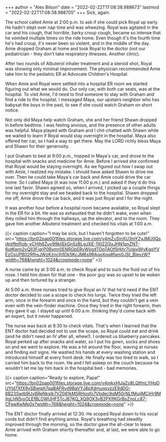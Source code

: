 +++
author = "Alex Bilson"
date = "2022-02-22T17:08:38.988673"
lastmod = "2022-02-22T17:08:38.988705"
+++
Sick, again.

The school called Amie at 2:00 p.m. to ask if she could pick Royal up early. He hadn't slept over nap time and was wheezing. Royal was agitated in the car and his cough, that horrible, barky croup cough, became so intense that he vomited multiple times on the ride home. Even though it's the fourth time he's had croup, it's never been so violent, and in the middle of the day. Amie dropped Graham at home and took Royal to the doctor (not our pediatrician - they don't take respiratory illnesses. Another clinic).

After two rounds of Albuterol inhaler treatment and a steroid shot, Royal was showing only minimal improvement. The physician recommended Amie take him to the pediatric ER at Advocate Children's Hospital.

When Amie and Royal were settled into a hospital ER room we started figuring out what we would do. Our only car, with both car seats, was at the hospital. To visit Amie, I'd need to find someone to stay with Graham and find a ride to the hospital. I messaged Maya, our upstairs neighbor who has babysat the boys in the past, to see if she could watch Graham on short notice.

Not only did Maya help watch Graham, she and her friend Shawn dropped in before bedtime. I was feeling anxious, and the presence of other adults was helpful. Maya played with Graham and I chit-chatted with Shawn while we waited to learn if Royal would stay overnight in the hospital. Maya also offered her car, so I had a way to get there. May the LORD richly bless Maya and Shawn for their generosity.

I put Graham to bed at 9:00 p.m., hopped in Maya's car, and drove to the hospital with snacks and medicine for Amie. Before I arrived she confirmed that Royal would be staying overnight. As we figured out how I swap out with Amie, I realized my mistake. I should have asked Shawn to drive me over. Then he could take Maya's car back and Amie could drive the car home. So I called Maya (it was now 11:00 p.m.) and asked if they'd do this one last favor. Shawn agreed so, when I arrived, I picked up a couple things for my overnight stay and we headed back to the hospital. Shawn dropped me off, Amie drove the car back, and it was just Royal and I for the night.

It was another hour before a hospital room became available, so Royal slept in the ER for a bit. He was so exhausted that he didn't wake, even when they rolled him through the hallways, up the elevator, and to the room. They gave him another Albuterol treatment and checked his vitals at 1:00 a.m.

{{< caption caption="I may be sick, but I haven't forgotten to be cute!" src="https://bn02pap001files.storage.live.com/y4mZuSinXU3mYZyJMU0QsiAnlftnlfiob-vCHjh6Zuy99kIiEkGn5zBLgJXE-1Xt22l3xJHN1pnZNT-6utKwm2vQII3FiqrP0Bvmr0ENRGbERvWjjgdTDqTAOf5Hjhr7UgjvjWyKgqYVEzCsUPB02RfhsJWzKzncIh1Ok5KcJM6s9RAqoXqq8fam0JSt_BlevzW?width=768&height=1024&cropmode=none" >}}

A nurse came by at 3:00 a.m. to check Royal and to suck the fluid out of his nose. I held him down for that one - the poor guy was so upset to be woken up and then tortured by a stranger.

At 5:00 a.m. three nurses tried to give Royal an IV that he'd need if the ENT doctor decided to use a scope to check his lungs. Twice they tried the left arm; once in the forearm and once in the hand, but they couldn't get a vein even with the vein-finder machine. Once they tried in the right forearm, then they gave it up. I stayed up until 6:00 a.m. thinking they'd come back with an expert, but it never happened.

The nurse was back at 8:30 to check vitals. That's when I learned that the ENT doctor had decided not to use the scope, so Royal could eat and drink (and he didn't need an IV after all, whew!). I ordered us blueberry pancakes. Royal perked up after snacks and water, so I put his gown, socks and shoes on and we went to explore. He was a hit around the floor, waving at nurses and finding exit signs. He washed his hands at every washing station and introduced himself at every front desk. He finally was too tired to walk, so I carried him back to the room. He and I fell asleep on the couch because he wouldn't let me lay him back in the hospital bed - bad memories.

{{< caption caption="Ready to explore, Papa!" src="https://bn02pap001files.storage.live.com/y4mkxHlJaZo8LQtfmLYHqDUYId7XfX9ySBwiph7qaBAFRvd9BaVYJ8pXdmuqsvzzE9dDG-8B23SwIb9Uv8ReNksIk7VZ081kMSRHosfo7Vbdec9qM50rNLfMuijMCiHr9MitgLhN5roOLEfBLOWUHF5TcJ87KQ_XQ9OX3vB2PXlfKGrBpZnoLc87-CFewKwMp0x?width=768&height=1024&cropmode=none" >}}

The ENT doctor finally arrived at 12:30. He scoped Royal down to his vocal cords but didn't find anything amiss. Royal's breathing had steadily improved through the morning, so the doctor gave the all-clear to leave. Amie arrived with Graham shortly thereafter and, at last, we were able to go home.